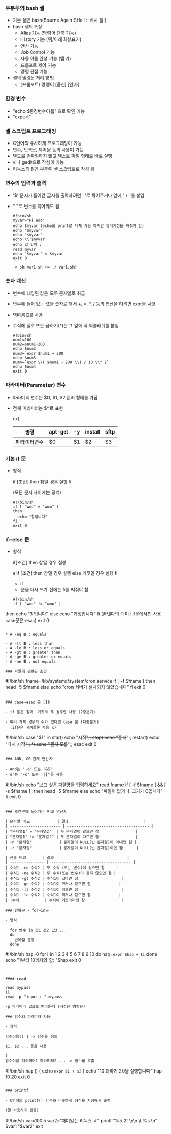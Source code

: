 ### 우분투의 bash 셸

* 기본 셸은 bash(Bourne Again SHell : '배시 셸')
* bash 셸의 특징
  * Alias 기능 (명령어 단축 기능)
  * History 기능 (위/아래 화살표키)
  * 연산 기능
  * Job Control 기능
  * 자동 이름 완성 기능 (탭 키)
  * 프롬포트 제어 기능
  * 명령 편집 기능
* 셸의 명령문 처리 방법
  * (프롬포트) 명령어 [옵션] [인자]

### 환경 변수

- "echo $환경변수이름" 으로 확인 가능
- "export"

### 셸 스크립트 프로그래밍

- C언어와 유사하게 프로그래밍이 가능
- 변수, 반복문, 제어문 등의 사용이 가능
- 별도로 컴파일하지 않고 텍스트 파일 형태로 바로 실행
- vi나 gedit으로 작성이 가능
- 리눅스의 많은 부분이 셸 스크립트로 작성 됨

### 변수의 입력과 출력

- '$' 문자가 들어간 글자를 출력하려면 ' '로 묶어주거나 앞에 ' \ ' 를 붙임

- " "로 변수를 묶어줘도 됨

  ```
  #!bin/sh
  myvar="Hi Woo"
  echo $myvar (echo를 print로 대체 가능 하지만 형식지정을 해줘야 함)
  echo "$myvar"
  echo '$myvar'
  echo \\'$myvar'
  echo 값 입력 :
  read myvar
  echo '$myvar' = $myvar
  exit 0
  
  -> sh var1.sh (= ./ var1.sh)
  ```

  

### 숫자 계산

- 변수에 대입된 값은 모두 문자열로 취급

- 변수에 들어 있는 값을 숫자로 해서 +, =, *, / 등의 연산을 하려면 expr을 사용

- 역따옴표를 사용

- 수식에 괄호 또는 곱하기(*)는 그 앞에 꼭 역슬래쉬를 붙임

  ```
  #!bin/sh
  num1=100
  num2=$num1+200
  echo $num2
  num3=`expr $num1 + 200`
  echo $num3
  num4=`expr \\( $num1 + 200 \\) / 10 \\* 2`
  echo $num4
  exit 0
  ```

  

### 파라미터(Parameter) 변수

- 파라미터 변수는 $0, $1, $2 등의 형태를 가짐

- 전체 파라미터는 $*로 표현

  ex)

  | 명령         | apt-get | -y   | install | sftp |
  | ------------ | ------- | ---- | ------- | ---- |
  | 파라미터변수 | $0      | $1   | $2      | $3   |

###  기본 if 문

- 형식 

  if [조건]
  then
  	참일 경우 실행
  fi

  (모든 문자 사이에는 공백)

  ```
  #!/bin/sh
  if [ "woo" = "woo" ]
  then
  	echo "참입니다"
  fi
  exit 0
  ```

### if~else 문

- 형식

  if[조건]
  then
  	참일 경우 실행
  
  elif [조건]
  then
	참일 경우 실행
  else
  	거짓일 경우 실행
  fi
  
  - if
  - 문을 다시 쓰기 전에는 fi를 써줘야 함
  
  ```
  #!/bin/sh
  if [ "woo" != "woo" ]
then
  	echo "참입니다"
else
  	echo "거짓입니다"
  fi  (끝낸다의 의미 : if문에서만 사용 case문은 esac)
  exit 0
  ```
  
  * A -eq B : equals
  
  - A -lt B : less than
  - A -le B : less or equals
  - A -gt B : greater than
  - A -ge B : greater or equals
  - A -ne B : not equals

### 파일과 관련된 조건

```
#!/bin/sh
fname=/lib/systemd/system/cron.service
if [ -f $fname ]
then
	head -5 $fname
else
	echo "cron 서버가 설치되지 않았습니다"
fi
exit 0
```

### case~esac 문 (1)

- if 문은 참과  거짓의 두 경우만 사용 (2중분기)

- 여러 가지 경우의 수가 있다면 case 문 (다중분기)
  (if문은 세미콜론 사용 x)

  ```
  #!/bin/sh
  case "$1" in
  	start)
  		echo "시작~~";;
  	stop)
  		echo "중지~~";;
  	restart)
  		echo "다시 시작~~";;
  	*)
  		echo "뭔지 모름~~";;
  esac
  exit 0
  ```

### AND, OR 관계 연산자

- and는 '-a' 또는 '&&'
- or는 '-o' 또는 '||'를 사용

```
#!/bin/sh
echo "보고 싶은 파일명을 입력하세요"
read fname
if [ -f $fname ] && [ -s $fname ] ; then
	head -5 $fname
else
	echo "파일이 없거나, 크기가 0입니다"
fi
exit 0
```

### 조건문에 들어가는 비교 연산자

| 문자열 비교            | 결과                                 |
| ---------------------- | ------------------------------------ |
| "문자열1" = "문자열2"  | 두 문자열이 같으면 참                |
| "문자열1" != "문자열2" | 두 문자열이 다르면 참                |
| -n "문자열"            | 문자열이 NULL(빈 문자열)이 아니면 참 |
| -z "문자열"            | 문자열이 NULL(빈 문자열)이면 참      |

| 산술 비교       | 결과                                |
| --------------- | ----------------------------------- |
| 수식1 -eq 수식2 | 두 수식 (또는 변수)이 같으면 참     |
| 수식1 -ne 수식2 | 두 수식(또는 변수)이 같지 않으면 참 |
| 수식1 -gt 수식2 | 수식1이 크다면 참                   |
| 수식1 -ge 수식2 | 수식1이 크거나 같으면 참            |
| 수식1 -lt 수식2 | 수식1이 작으면 참                   |
| 수식1 -le 수식2 | 수식1이 작거나 같으면 참            |
| !수식           | 수식이 거짓이라면 참                |

### 반복문 - for~in문

- 령식

  for 변수 in 값1 값2 값3 ...
  do
  	반복할 문장
  done

  ```
  #!/bin/sh
  hap=0
  for i in 1 2 3 4 5 6 7 8 9 10
  do
  	hap=`expr $hap + $i`
  done
  echo "1부터 10까지의 합: "$hap
  exit 0
  ```


#### read

read mypass
ll
read -p "input : " mypass

-p 파라미터 값으로 받아온다 (지정된 명령문)

### 함수의 파라미터 사용

- 형식

  함수이름() { -> 함수를 정의

  $1, $2 ... 등을 사용

  }
  함수이름 파라미터1 파라미터2 ... -> 함수를 호출

  ```
  #!/bin/sh
  hap () {
  	echo `expr $1 + $2`
  }
  echo "10 더하기 20을 실행합니다"
  hap 10 20
  exit 0
  ```

### printf

- C언어의 printf() 함수와 비슷하게 형식을 지정해서 출력

  (잘 사용하지 않음)

  ```
  #!/bin/sh
  var=100.5
  var2="재미있는 리눅스 ㅎ"
  printf "%5.2f \n\n \t %s \n" $var1 "$var2"
  exit
  ```

  